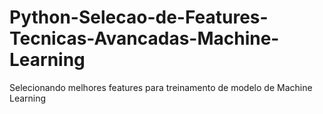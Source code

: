 # Python-Selecao-de-Features-Tecnicas-Avancadas-Machine-Learning
Selecionando melhores features para treinamento de modelo de Machine Learning
